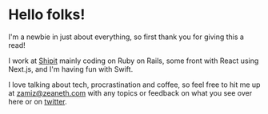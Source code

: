 # Hello folks!
I'm a newbie in just about everything, so first thank you for giving this a read!

I work at [Shipit](https://www.shipit.cl/) mainly coding on Ruby on Rails, some front with React using Next.js, and I'm having fun with Swift.

I love talking about tech, procrastination and coffee, so feel free to hit me up at [zamiz@zeaneth.com](mailto:zamiz@zeaneth.com) with any topics or feedback on what you see over here or on [twitter](https://twitter.com/ZamizTo).
